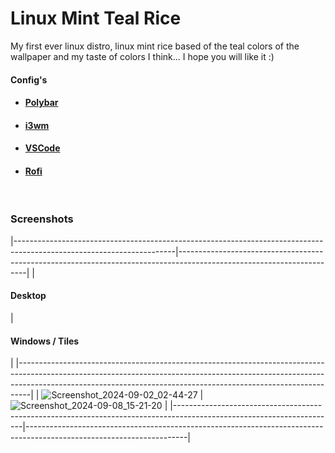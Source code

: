 # Linux Mint Teal Rice
My first ever linux distro, linux mint rice based of the teal colors of the wallpaper and my taste of colors I think... I hope you will like it :)

#### Config's

<ul>
  <li><h4><a href="https://github.com/aKqir24/aKqir24/tree/main/polybar">Polybar</h4></a></li></h4>
  <li><h4><a href="https://github.com/aKqir24/aKqir24-s-Folder/tree/main/i3">i3wm</h4></a></li></h4>
  <li><h4><a href="https://github.com/aKqir24/aKqir24/tree/main/polybar">VSCode</h4></a></li></h4>
  <li><h4><a href="https://github.com/aKqir24/aKqir24/tree/main/rofi">Rofi</h4></a></li></h4>
</ul>
<br>

### Screenshots 

|----------------------------------------------------------------------------------------------------------------------|----------------------------------------------------------------------------------------------------------------------|
| <h4> Desktop </h4>                                                                                                   |  <h4> Windows / Tiles </h4>                                                                                          |
|---------------------------------------------------------------------------------------------------------------------------------------------------------------------------------------------------------------------------------------------|
|   ![Screenshot_2024-09-02_02-44-27](https://github.com/user-attachments/assets/fc3e849e-5a73-4378-9b20-ae4f70f98a49) |  ![Screenshot_2024-09-08_15-21-20](https://github.com/user-attachments/assets/7df46a52-2123-48be-ab9f-047bb05081bf)  |
|----------------------------------------------------------------------------------------------------------------------|----------------------------------------------------------------------------------------------------------------------|

